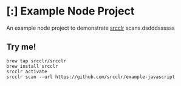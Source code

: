 # [:] Example Node Project

An example node project to demonstrate [srcclr](https://www.srcclr.com) scans.dsdddssssss

## Try me!

```
brew tap srcclr/srcclr
brew install srcclr
srcclr activate
srcclr scan --url https://github.com/srcclr/example-javascript
```
